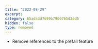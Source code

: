 ```yaml
---
title: "2022-08-29"
excerpt:
category: 65ada3d7699b7900765d2ed5
hidden: false
type: removed
---
```


* Remove references to the prefail feature
